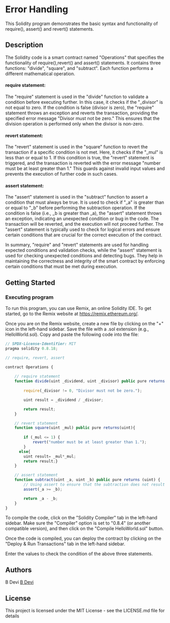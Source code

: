 # Error Handling

This Solidity program demonstrates the basic syntax and functionality of require(), assert() and revert() statements.


## Description

The Solidity code is a smart contract named "Operations" that specifies the functionality of require(),revert() and assert() statements. It contains three functions: "divide", "square", and "subtract". Each function performs a different mathematical operation.

#### require statement:
The "require" statement is used in the "divide" function to validate a condition before executing further. In this case, it checks if the "_divisor" is not equal to zero. If the condition is false (divisor is zero), the "require" statement throws an exception and reverts the transaction, providing the specified error message "Divisor must not be zero." This ensures that the division operation is performed only when the divisor is non-zero.

#### revert statement:
The "revert" statement is used in the "square" function to revert the transaction if a specific condition is not met. Here, it checks if the "_mul" is less than or equal to 1. If this condition is true, the "revert" statement is triggered, and the transaction is reverted with the error message "number must be at least greater than 1." This guards against invalid input values and prevents the execution of further code in such cases.

#### assert statement:
The "assert" statement is used in the "subtract" function to assert a condition that must always be true. It is used to check if "_a" is greater than or equal to "_b" before performing the subtraction operation. If the condition is false (i.e., _b is greater than _a), the "assert" statement throws an exception, indicating an unexpected condition or bug in the code. The transaction will be reverted, and the execution will not proceed further. The "assert" statement is typically used to check for logical errors and ensure certain conditions that are crucial for the correct execution of the contract.

In summary, "require" and "revert" statements are used for handling expected conditions and validation checks, while the "assert" statement is used for checking unexpected conditions and detecting bugs. They help in maintaining the correctness and integrity of the smart contract by enforcing certain conditions that must be met during execution.


## Getting Started

### Executing program

To run this program, you can use Remix, an online Solidity IDE. To get started, go to the Remix website at https://remix.ethereum.org/.

Once you are on the Remix website, create a new file by clicking on the "+" icon in the left-hand sidebar. Save the file with a .sol extension (e.g., HelloWorld.sol). Copy and paste the following code into the file:

```javascript
// SPDX-License-Identifier: MIT
pragma solidity 0.8.18;

// require, revert, assert

contract Operations {
    
    // require statement
    function divide(uint _dividend, uint _divisor) public pure returns (uint) {
      
        require(_divisor != 0, "Divisor must not be zero.");

        uint result = _dividend / _divisor;

        return result;
    }

    // revert statement
    function square(uint _mul) public pure returns(uint){
        
        if (_mul <= 1) {
            revert("number must be at least greater than 1.");
        }
      else{
        uint result= _mul*_mul;
        return result;}
    }  

    // assert statement
    function subtract(uint _a, uint _b) public pure returns (uint) {
        // Using assert to ensure that the subtraction does not result in an underflow
        assert(_a >= _b);

        return _a - _b;
    }
}
```
To compile the code, click on the "Solidity Compiler" tab in the left-hand sidebar. Make sure the "Compiler" option is set to "0.8.4" (or another compatible version), and then click on the "Compile HelloWorld.sol" button.

Once the code is compiled, you can deploy the contract by clicking on the "Deploy & Run Transactions" tab in the left-hand sidebar.

Enter the values to check the condition of the above three statements.
## Authors
B Devi
[B Devi](devibattini@gmail.com)


## License

This project is licensed under the MIT License - see the LICENSE.md file for details
